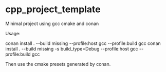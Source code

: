 # cpp_project_template
Minimal project using gcc cmake and conan 

Usage:

conan install . --build missing --profile:host gcc --profile:build gcc
conan install . --build missing -s build_type=Debug --profile:host gcc --profile:build gcc

Then use the cmake presets generated by conan.

